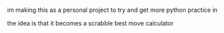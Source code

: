 im making this as a personal project to try and get more python practice in

the idea is that it becomes a scrabble best move calculator